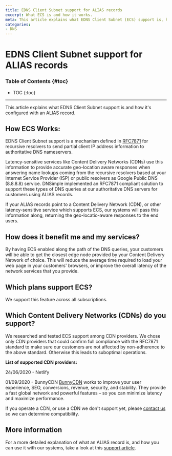 ```yaml
---
title: EDNS Client Subnet support for ALIAS records
excerpt: What ECS is and how it works.
meta: This article explains what EDNS Client Subnet (ECS) support is, how it is an option in the Extension Mechanisms for DNS, and how it's configured with an ALIAS record
categories:
- DNS
---
```


# EDNS Client Subnet support for ALIAS records

### Table of Contents {#toc}

* TOC
{:toc}

---

This article explains what EDNS Client Subnet support is and how it's configured with an ALIAS record.


## How ECS Works:

EDNS Client Subnet support is a mechanism defined in [RFC7871](https://tools.ietf.org/html/rfc7871) for recursive resolvers to send partial client IP address information to authoritative DNS nameservers.

Latency-sensitive services like Content Delivery Networks (CDNs) use this information to provide accurate geo-location aware responses when answering name lookups coming from the recursive resolvers based at your Internet Service Provider (ISP) or public resolvers as Google Public DNS (8.8.8.8) service. DNSimple implemented an RFC7871 compliant solution to support these types of DNS queries at our authoritative DNS servers for customers using ALIAS records.

If your ALIAS records point to a Content Delivery Network (CDN), or other latency-sensitive service which supports ECS, our systems will pass this information along, returning the geo-locatio-aware responses to the end users.


## How does it benefit me and my services?

By having ECS enabled along the path of the DNS queries, your customers will be able to get the closest edge node provided by your Content Delivery Network of choice. This will reduce the average time required to load your web page in your customers' browsers, or improve the overall latency of the network services that you provide.


## Which plans support ECS?

We support this feature across all subscriptions.


## Which Content Delivery Networks (CDNs) do you support?

We researched and tested ECS support among CDN providers. We chose only CDN providers that could confirm full compliance with the RFC7871 standard to make sure our customers are not affected by non-adherence to the above standard. Otherwise this leads to suboptimal operations.

**List of supported CDN providers:**

24/06/2020 - Netlify

01/09/2020 - BunnyCDN
[BunnyCDN](https://bunnycdn.com/) works to improve your user experience, SEO, conversions, revenue, security, and stability. They provide a fast global network and powerful features – so you can minimize latency and maximize performance.

If you operate a CDN, or use a CDN we don't support yet, please [contact us](https://dnsimple.com/contact) so we can determine compatibility.

## More information

For a more detailed explanation of what an ALIAS record is, and how you can use it with our systems, take a look at this [support article](/articles/alias-record/).
